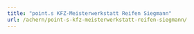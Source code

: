 ```yaml
---
title: "point.s KFZ-Meisterwerkstatt Reifen Siegmann"
url: /achern/point-s-kfz-meisterwerkstatt-reifen-siegmann/
---
```

